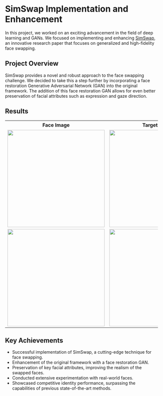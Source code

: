 # SimSwap Implementation and Enhancement

In this project, we worked on an exciting advancement in the field of deep learning and GANs. We focused on implementing and enhancing [SimSwap](https://arxiv.org/abs/2106.06340), an innovative research paper that focuses on generalized and high-fidelity face swapping.

## Project Overview

SimSwap provides a novel and robust approach to the face swapping challenge. We decided to take this a step further by incorporating a face restoration Generative Adversarial Network (GAN) into the original framework. The addition of this face restoration GAN allows for even better preservation of facial attributes such as expression and gaze direction.

## Results
<table>
  <tr>
    <th>Face Image</th>
    <th>Target Image</th>
    <th>Output</th>
  </tr>
  <tr>
   <td><img src="https://drive.google.com/uc?id=1kjaFp7l5ap-hJAbkJOe4AILiVxVV9C6A" width="320px"/></td>
   <td><img src="./faceswap_examples/iron-man-gif.gif" width="320px"/></td>
   <td><img src="./faceswap_examples/sapped-iron-man-gif.gif" width="320px"/></td>
  </tr>
  <tr>
   <td><img src="https://drive.google.com/uc?id=1xyWsN2Hwtb-4QrLbJhHmNA8ac4uiR8gb" width="320px"/></td>
   <td><img src="https://drive.google.com/uc?id=13lyD-uscyi5cJnQP1rivBWyUyE_j1Bd5" width="320px"/></td>
   <td><img src="https://drive.google.com/uc?id=17ImpGEUmFXtqlLUPvyyLSOQTY8Oiuln_" width="320px"/></td>
  </tr>
</table>
  
## Key Achievements

- Successful implementation of SimSwap, a cutting-edge technique for face swapping.
- Enhancement of the original framework with a face restoration GAN.
- Preservation of key facial attributes, improving the realism of the swapped faces.
- Conducted extensive experimentation with real-world faces.
- Showcased competitive identity performance, surpassing the capabilities of previous state-of-the-art methods.


